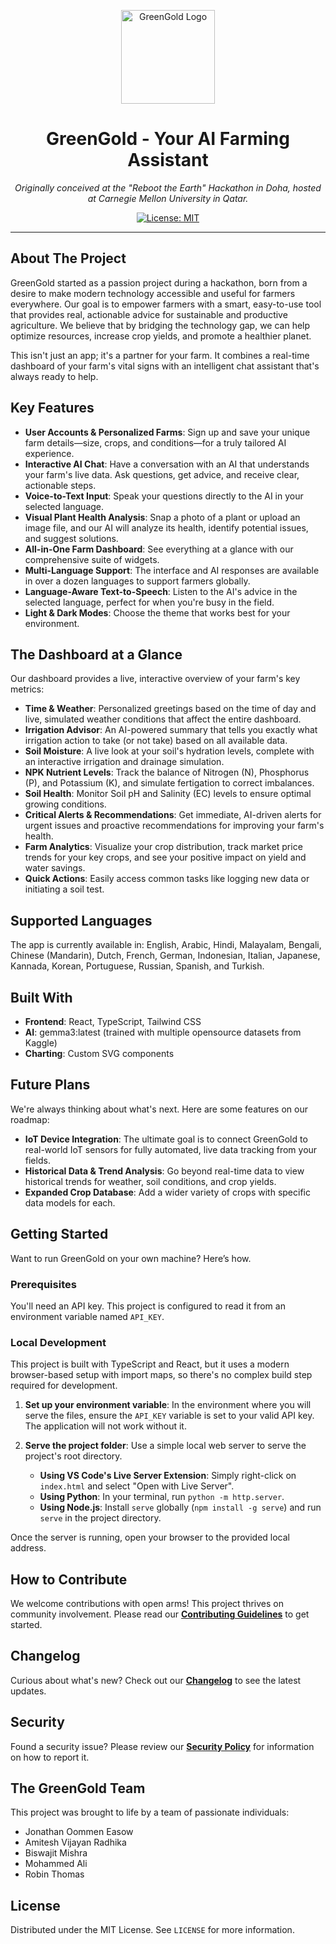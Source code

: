<p align="center">
  <img src="./logo.png" alt="GreenGold Logo" width="150">
</p>
<h1 align="center">GreenGold - Your AI Farming Assistant</h1>

<p align="center">
  <em>Originally conceived at the "Reboot the Earth" Hackathon in Doha, hosted at Carnegie Mellon University in Qatar.</em>
</p>

<p align="center">
  <a href="https://opensource.org/licenses/MIT">
    <img src="https://img.shields.io/badge/License-MIT-yellow.svg" alt="License: MIT">
  </a>
</p>

---

## About The Project

GreenGold started as a passion project during a hackathon, born from a desire to make modern technology accessible and useful for farmers everywhere. Our goal is to empower farmers with a smart, easy-to-use tool that provides real, actionable advice for sustainable and productive agriculture. We believe that by bridging the technology gap, we can help optimize resources, increase crop yields, and promote a healthier planet.

This isn't just an app; it's a partner for your farm. It combines a real-time dashboard of your farm's vital signs with an intelligent chat assistant that's always ready to help.

## Key Features

-   **User Accounts & Personalized Farms**: Sign up and save your unique farm details—size, crops, and conditions—for a truly tailored AI experience.
-   **Interactive AI Chat**: Have a conversation with an AI that understands your farm's live data. Ask questions, get advice, and receive clear, actionable steps.
-   **Voice-to-Text Input**: Speak your questions directly to the AI in your selected language.
-   **Visual Plant Health Analysis**: Snap a photo of a plant or upload an image file, and our AI will analyze its health, identify potential issues, and suggest solutions.
-   **All-in-One Farm Dashboard**: See everything at a glance with our comprehensive suite of widgets.
-   **Multi-Language Support**: The interface and AI responses are available in over a dozen languages to support farmers globally.
-   **Language-Aware Text-to-Speech**: Listen to the AI's advice in the selected language, perfect for when you're busy in the field.
-   **Light & Dark Modes**: Choose the theme that works best for your environment.

## The Dashboard at a Glance

Our dashboard provides a live, interactive overview of your farm's key metrics:

-   **Time & Weather**: Personalized greetings based on the time of day and live, simulated weather conditions that affect the entire dashboard.
-   **Irrigation Advisor**: An AI-powered summary that tells you exactly what irrigation action to take (or not take) based on all available data.
-   **Soil Moisture**: A live look at your soil's hydration levels, complete with an interactive irrigation and drainage simulation.
-   **NPK Nutrient Levels**: Track the balance of Nitrogen (N), Phosphorus (P), and Potassium (K), and simulate fertigation to correct imbalances.
-   **Soil Health**: Monitor Soil pH and Salinity (EC) levels to ensure optimal growing conditions.
-   **Critical Alerts & Recommendations**: Get immediate, AI-driven alerts for urgent issues and proactive recommendations for improving your farm's health.
-   **Farm Analytics**: Visualize your crop distribution, track market price trends for your key crops, and see your positive impact on yield and water savings.
-   **Quick Actions**: Easily access common tasks like logging new data or initiating a soil test.

## Supported Languages

The app is currently available in: English, Arabic, Hindi, Malayalam, Bengali, Chinese (Mandarin), Dutch, French, German, Indonesian, Italian, Japanese, Kannada, Korean, Portuguese, Russian, Spanish, and Turkish.

## Built With

-   **Frontend**: React, TypeScript, Tailwind CSS
-   **AI**: gemma3:latest (trained with multiple opensource datasets from Kaggle)
-   **Charting**: Custom SVG components

## Future Plans

We're always thinking about what's next. Here are some features on our roadmap:

-   **IoT Device Integration**: The ultimate goal is to connect GreenGold to real-world IoT sensors for fully automated, live data tracking from your fields.
-   **Historical Data & Trend Analysis**: Go beyond real-time data to view historical trends for weather, soil conditions, and crop yields.
-   **Expanded Crop Database**: Add a wider variety of crops with specific data models for each.

## Getting Started

Want to run GreenGold on your own machine? Here’s how.

### Prerequisites

You'll need an API key. This project is configured to read it from an environment variable named `API_KEY`.

### Local Development

This project is built with TypeScript and React, but it uses a modern browser-based setup with import maps, so there's no complex build step required for development.

1.  **Set up your environment variable**: In the environment where you will serve the files, ensure the `API_KEY` variable is set to your valid API key. The application will not work without it.

2.  **Serve the project folder**: Use a simple local web server to serve the project's root directory.
    -   **Using VS Code's Live Server Extension**: Simply right-click on `index.html` and select "Open with Live Server".
    -   **Using Python**: In your terminal, run `python -m http.server`.
    -   **Using Node.js**: Install `serve` globally (`npm install -g serve`) and run `serve` in the project directory.

Once the server is running, open your browser to the provided local address.

## How to Contribute

We welcome contributions with open arms! This project thrives on community involvement. Please read our **[Contributing Guidelines](CONTRIBUTING.md)** to get started.

## Changelog

Curious about what's new? Check out our **[Changelog](CHANGELOG.md)** to see the latest updates.

## Security

Found a security issue? Please review our **[Security Policy](SECURITY.md)** for information on how to report it.

## The GreenGold Team

This project was brought to life by a team of passionate individuals:
-   Jonathan Oommen Easow
-   Amitesh Vijayan Radhika
-   Biswajit Mishra
-   Mohammed Ali
-   Robin Thomas

## License

Distributed under the MIT License. See `LICENSE` for more information.